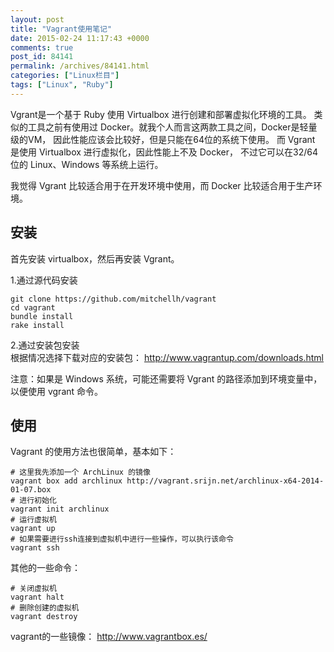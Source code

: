 ```yaml
---
layout: post
title: "Vagrant使用笔记"
date: 2015-02-24 11:17:43 +0000
comments: true
post_id: 84141
permalink: /archives/84141.html
categories: ["Linux栏目"]
tags: ["Linux", "Ruby"]
---
```


Vgrant是一个基于 Ruby 使用 Virtualbox 进行创建和部署虚拟化环境的工具。
类似的工具之前有使用过 Docker。就我个人而言这两款工具之间，Docker是轻量级的VM，
因此性能应该会比较好，但是只能在64位的系统下使用。
而 Vgrant 是使用 Virtualbox 进行虚拟化，因此性能上不及 Docker，
不过它可以在32/64位的 Linux、Windows 等系统上运行。

我觉得 Vgrant 比较适合用于在开发环境中使用，而 Docker 比较适合用于生产环境。

## 安装
首先安装 virtualbox，然后再安装 Vgrant。

1.通过源代码安装

```
git clone https://github.com/mitchellh/vagrant
cd vagrant
bundle install
rake install
```

2.通过安装包安装  
根据情况选择下载对应的安装包： http://www.vagrantup.com/downloads.html

注意：如果是 Windows 系统，可能还需要将 Vgrant 的路径添加到环境变量中，以便使用 vgrant 命令。


## 使用
Vagrant 的使用方法也很简单，基本如下：

```
# 这里我先添加一个 ArchLinux 的镜像
vagrant box add archlinux http://vagrant.srijn.net/archlinux-x64-2014-01-07.box
# 进行初始化
vagrant init archlinux
# 运行虚拟机
vagrant up
# 如果需要进行ssh连接到虚拟机中进行一些操作，可以执行该命令
vagrant ssh
```

其他的一些命令：

```
# 关闭虚拟机
vagrant halt
# 删除创建的虚拟机
vagrant destroy
```

vagrant的一些镜像： http://www.vagrantbox.es/
